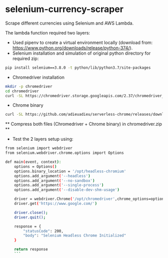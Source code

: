 # selenium-currency-scraper
Scrape different currencies using Selenium and AWS Lambda.

The lambda function required two layers:

- Used pipenv to create a virtual environment locally (download from: https://www.python.org/downloads/release/python-374/).
- Selenium installation and simulation of original python directory for required zip:
``` bash
pip install selenium==3.8.0 -t python/lib/python3.7/site-packages
```
- Chromedriver installation
``` bash
mkdir -p chromedriver
cd chromedriver
curl -SL https://chromedriver.storage.googleapis.com/2.37/chromedriver_linux64.zip > chromedriver.zip
```
- Chrome binary
``` bash
curl -SL https://github.com/adieuadieu/serverless-chrome/releases/download/v1.0.0-41/stable-headless-chromium-amazonlinux-2017-03.zip > headless-chromium.zip
```

** Compress both files (Chromedriver + Chrome binary) in chromedriver.zip **

- Test the 2 layers setup using:
``` bash
from selenium import webdriver
from selenium.webdriver.chrome.options import Options

def main(event, context):
    options = Options()
    options.binary_location = '/opt/headless-chromium'
    options.add_argument('--headless')
    options.add_argument('--no-sandbox')
    options.add_argument('--single-process')
    options.add_argument('--disable-dev-shm-usage')

    driver = webdriver.Chrome('/opt/chromedriver',chrome_options=options)
    driver.get('https://www.google.com/')

    driver.close();
    driver.quit();

    response = {
        "statusCode": 200,
        "body": "Selenium Headless Chrome Initialized"
    }

    return response
    ```

